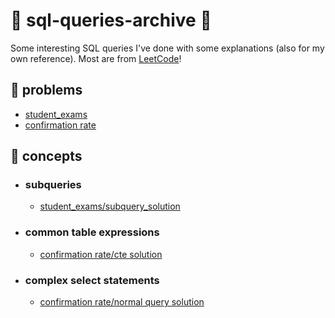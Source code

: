 # 🐬 sql-queries-archive 🔖
Some interesting SQL queries I've done with some explanations (also for my own reference). Most are from [LeetCode](https://leetcode.com/studyplan/top-sql-50/)!

## 📖 problems 
- [student_exams]([https://github.com/cslcalderon/sql-queries-archive/blob/main/student_exams/problem_student_exams.md](https://github.com/cslcalderon/sql-queries-archive/blob/main/problems/student_exams_problem_student_exams.md))
- [confirmation rate](https://github.com/cslcalderon/sql-queries-archive/blob/main/problems/confirmation_rate_problem_confirmation_rate.md)


## 📌 concepts 
- ### subqueries
  - [student_exams/subquery_solution](https://github.com/cslcalderon/sql-queries-archive/blob/main/explanations/student_exams_subquery_explanation.md)

- ### common table expressions
    - [confirmation rate/cte solution](https://github.com/cslcalderon/sql-queries-archive/blob/main/explanations/confirmation_rate_cte_exp_explanation.md)
 
- ### complex select statements
    - [confirmation rate/normal query solution](https://github.com/cslcalderon/sql-queries-archive/blob/main/explanations/student_exams_subquery_explanation.md)
